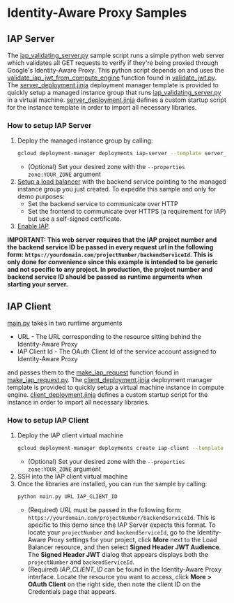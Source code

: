 # Identity-Aware Proxy Samples

## IAP Server

The [iap_validating_server.py](iap_validating_server.py) sample script runs a simple python web server which validates all GET requests to verify if they're being proxied through Google's Identity-Aware Proxy. This python script depends on and uses the [validate_iap_jwt_from_compute_engine](https://github.com/GoogleCloudPlatform/python-docs-samples/blob/3f5de8c8857784e90935379b63c352c0a5f7f8da/iap/validate_jwt.py#L49) function found in [validate_jwt.py](https://github.com/GoogleCloudPlatform/python-docs-samples/blob/master/iap/validate_jwt.py).
The [server_deployment.jinja](server_deployment.jinja) deployment manager template is provided to quickly setup a managed instance group that runs [iap_validating_server.py](iap_validating_server.py) in a virtual machine. [server_deployment.jinja](server_deployment.jinja) defines a custom startup script for the instance template in order to import all necessary libraries.

### How to setup IAP Server
1. Deploy the managed instance group by calling:
    ```bash
    gcloud deployment-manager deployments iap-server --template server_deployment.jinja --properties zone:us-east4-a # ZONE IS YOUR CHOICE
    ```
    * (Optional) Set your desired zone with the ```--properties zone:YOUR_ZONE``` argument 
1. [Setup a load balancer](https://cloud.google.com/iap/docs/load-balancer-howto#setting_up_the_load_balancer) with the backend service pointing to the managed instance group you just created.
To expedite this sample and only for demo purposes:
    * Set the backend service to communicate over HTTP
    * Set the frontend to communicate over HTTPS (a requirement for IAP) but use a self-signed certificate.
1. [Enable IAP](https://cloud.google.com/iap/docs/enabling-gce-howto#enabling_short_product_name).

**IMPORTANT: This web server requires that the IAP project number and the backend service ID be passed in every request url in the following form: `https://yourdomain.com/projectNumber/backendServiceId`. This is only done for convenience since this example is intended to be generic and not specific to any project. In production, the project number and backend service ID should be passed as runtime arguments when starting your server.**

## IAP Client

[main.py](main.py) takes in two runtime arguments

* URL - The URL corresponding to the resource sitting behind the Identity-Aware Proxy
* IAP Client Id - The OAuth Client Id of the service account assigned to Identity-Aware Proxy

and passes them to the [make_iap_request](https://github.com/GoogleCloudPlatform/python-docs-samples/blob/3f5de8c8857784e90935379b63c352c0a5f7f8da/iap/make_iap_request.py#L33) function found in [make_iap_request.py](https://github.com/GoogleCloudPlatform/python-docs-samples/blob/master/iap/make_iap_request.py).
The [client_deployment.jinja](clieint_deployment.jinja) deployment manager template is provided to quickly setup a virtual machine instance in compute engine. [client_deployment.jinja](clieint_deployment.jinja) defines a custom startup script for the instance in order to import all necessary libraries.

### How to setup IAP Client
1. Deploy the IAP client virtual machine
    ```bash
    gcloud deployment-manager deployments create iap-client --template client_deployment.jinja --properties zone:us-east4-a #ZONE IS YOUR CHOICE
    ```
    * (Optional) Set your desired zone with the ```--properties zone:YOUR_ZONE``` argument 
1. SSH into the IAP client virtual machine
1. Once the libraries are installed, you can run the sample by calling:
    ```bash
    python main.py URL IAP_CLIENT_ID
    ```
    * (Required) *URL* must be passed in the following form: `https://yourdomain.com/projectNumber/backendServiceId`. This is specific to this demo since the IAP Server expects this format. To locate your ```projectNumber``` and ```backendServiceId```,  go to the Identity-Aware Proxy settings for your project, click **More** next to the Load Balancer resource, and then select **Signed Header JWT Audience**. The **Signed Header JWT** dialog that appears displays both the ```projectNumber``` and ```backendServiceId```. 
    * (Required) *IAP_CLIENT_ID* can be found in the Identity-Aware Proxy interface. Locate the resource you want to access, click **More > OAuth Client** on the right side, then note the client ID on the Credentials page that appears. 
